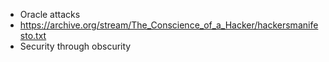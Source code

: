 - Oracle attacks
- https://archive.org/stream/The_Conscience_of_a_Hacker/hackersmanifesto.txt
- Security through obscurity